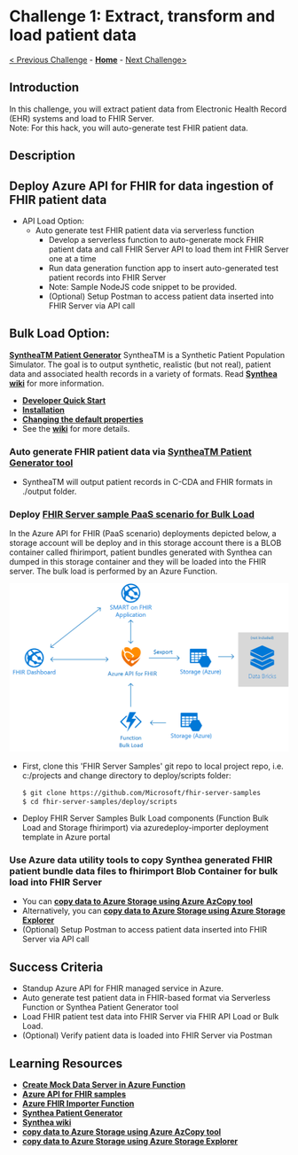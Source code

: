 # Challenge 1: Extract, transform and load patient data

[< Previous Challenge](./Challenge00.md) - **[Home](../readme.md)** - [Next Challenge>](./Challenge02.md)

## Introduction

In this challenge, you will extract patient data from Electronic Health Record (EHR) systems and load to FHIR Server.  
Note: For this hack, you will auto-generate test FHIR patient data.

## Description

## Deploy Azure API for FHIR for data ingestion of FHIR patient data
- API Load Option: 
   - Auto generate test FHIR patient data via serverless function
      - Develop a serverless function to auto-generate mock FHIR patient data and call FHIR Server API to load them int FHIR Server one at a time
      - Run data generation function app to insert auto-generated test patient records into FHIR Server
      - Note: Sample NodeJS code snippet to be provided.
      - (Optional) Setup Postman to access patient data inserted into FHIR Server via API call

## Bulk Load Option:
**[SyntheaTM Patient Generator](https://github.com/synthetichealth/synthea#syntheatm-patient-generator)**
SyntheaTM is a Synthetic Patient Population Simulator. The goal is to output synthetic, realistic (but not real), patient data and associated health records in a variety of formats.  Read **[Synthea wiki](https://github.com/synthetichealth/synthea/wiki)** for more information.
- **[Developer Quick Start](https://github.com/synthetichealth/synthea#developer-quick-start)**
- **[Installation](https://github.com/synthetichealth/synthea#installation)**
- **[Changing the default properties](https://github.com/synthetichealth/synthea#changing-the-default-properties)**  
- See the **[wiki](https://github.com/synthetichealth/synthea/wiki)** for more details.

### Auto generate FHIR patient data via **[SyntheaTM Patient Generator tool](https://github.com/synthetichealth/synthea#generate-synthetic-patients)**
- SyntheaTM will output patient records in C-CDA and FHIR formats in ./output folder. 

### Deploy **[FHIR Server sample PaaS scenario for Bulk Load](https://github.com/microsoft/fhir-server-samples)**
In the Azure API for FHIR (PaaS scenario) deployments depicted below, a storage account will be deploy and in this storage account there is a BLOB container called fhirimport, patient bundles generated with Synthea can dumped in this storage container and they will be loaded into the FHIR server. The bulk load is performed by an Azure Function.

![Azure API for FHIR PaaS server:](../images/fhir-server-samples-paas.png)

- First, clone this 'FHIR Server Samples' git repo to local project repo, i.e. c:/projects and change directory to deploy/scripts folder:
    ```
    $ git clone https://github.com/Microsoft/fhir-server-samples
    $ cd fhir-server-samples/deploy/scripts
    ```
- Deploy FHIR Server Samples Bulk Load components (Function Bulk Load and Storage fhirimport) via azuredeploy-importer deployment template in Azure portal

### Use Azure data utility tools to copy Synthea generated FHIR patient bundle data files to fhirimport Blob Container for bulk load into FHIR Server 
- You can **[copy data to Azure Storage using Azure AzCopy tool](https://docs.microsoft.com/en-us/azure/storage/common/storage-use-azcopy-v10)**
- Alternatively, you can **[copy data to Azure Storage using Azure Storage Explorer](https://docs.microsoft.com/en-us/azure/storage/common/storage-use-azcopy-v10#use-azcopy-in-azure-storage-explorer)**     
- (Optional) Setup Postman to access patient data inserted into FHIR Server via API call

## Success Criteria

   - Standup Azure API for FHIR managed service in Azure.
   - Auto generate test patient data in FHIR-based format via Serverless Function or Synthea Patient Generator tool
   - Load FHIR patient test data into FHIR Server via FHIR API Load or Bulk Load.
   - (Optional) Verify patient data is loaded into FHIR Server via Postman

## Learning Resources

- **[Create Mock Data Server in Azure Function](https://medium.com/@hharan618/create-your-own-mock-data-server-in-azure-functions-7a93972fbfd1)**
- **[Azure API for FHIR samples](https://github.com/microsoft/fhir-server-samples)**
- **[Azure FHIR Importer Function](https://github.com/microsoft/fhir-server-samples/tree/master/src/FhirImporter)**
- **[Synthea Patient Generator](https://github.com/synthetichealth/synthea#syntheatm-patient-generator)**
- **[Synthea wiki](https://github.com/synthetichealth/synthea/wiki)**
- **[copy data to Azure Storage using Azure AzCopy tool](https://docs.microsoft.com/en-us/azure/storage/common/storage-use-azcopy-v10)**
- **[copy data to Azure Storage using Azure Storage Explorer](https://docs.microsoft.com/en-us/azure/storage/common/storage-use-azcopy-v10#use-azcopy-in-azure-storage-explorer)** 
